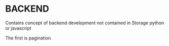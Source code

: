 # BACKEND

Contains concept of backend development not contained in 
Storage
python
or javascript

The first is pagination
